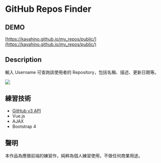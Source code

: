 # GitHub Repos Finder

## DEMO
[https://kayahino.github.io/my_repos/public/](https://kayahino.github.io/my_repos/public/)

## Description
輸入 Username 可查詢該使用者的 Repository，包括名稱、描述、更新日期等。

![](https://i.imgur.com/lxfxYrs.png)

## 練習技術
- [GitHub v3 API](https://developer.github.com/v3/ "https://developer.github.com/v3/")
- Vue.js
- AJAX
- Bootstrap 4

## 聲明
本作品為應徵前端的練習作，純粹為個人練習使用，不做任何商業用途。
